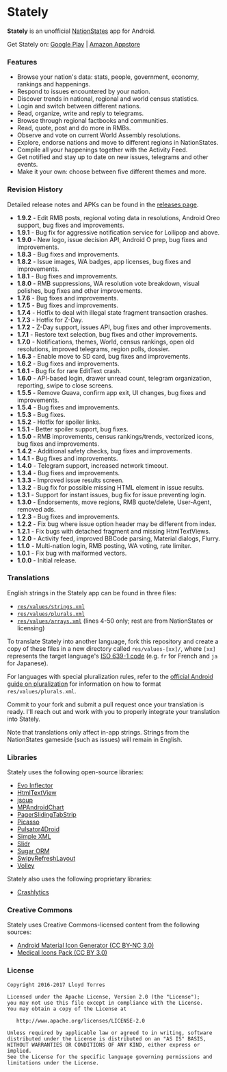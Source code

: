 Stately
=======

**Stately** is an unofficial [NationStates](http://www.nationstates.net/) app for Android.

Get Stately on: [Google Play](https://play.google.com/store/apps/details?id=com.lloydtorres.stately) | [Amazon Appstore](http://www.amazon.com/gp/product/B01E4R7T1C/ref=mas_pm_stately_for_nationstates)

### Features

* Browse your nation's data: stats, people, government, economy, rankings and happenings.
* Respond to issues encountered by your nation.
* Discover trends in national, regional and world census statistics.
* Login and switch between different nations.
* Read, organize, write and reply to telegrams.
* Browse through regional factbooks and communities.
* Read, quote, post and do more in RMBs.
* Observe and vote on current World Assembly resolutions.
* Explore, endorse nations and move to different regions in NationStates.
* Compile all your happenings together with the Activity Feed.
* Get notified and stay up to date on new issues, telegrams and other events.
* Make it your own: choose between five different themes and more.

### Revision History

Detailed release notes and APKs can be found in the [releases page](https://github.com/lloydtorres/stately/releases).

* **1.9.2** - Edit RMB posts, regional voting data in resolutions, Android Oreo support, bug fixes and improvements.
* **1.9.1** - Bug fix for aggressive notification service for Lollipop and above.
* **1.9.0** - New logo, issue decision API, Android O prep, bug fixes and improvements.
* **1.8.3** - Bug fixes and improvements.
* **1.8.2** - Issue images, WA badges, app licenses, bug fixes and improvements.
* **1.8.1** - Bug fixes and improvements.
* **1.8.0** - RMB suppressions, WA resolution vote breakdown, visual polishes, bug fixes and other improvements.
* **1.7.6** - Bug fixes and improvements.
* **1.7.5** - Bug fixes and improvements.
* **1.7.4** - Hotfix to deal with illegal state fragment transaction crashes.
* **1.7.3** - Hotfix for Z-Day.
* **1.7.2** - Z-Day support, issues API, bug fixes and other improvements.
* **1.7.1** - Restore text selection, bug fixes and other improvements.
* **1.7.0** - Notifications, themes, World, census rankings, open old resolutions, improved telegrams, region polls, dossier.
* **1.6.3** - Enable move to SD card, bug fixes and improvements.
* **1.6.2** - Bug fixes and improvements.
* **1.6.1** - Bug fix for rare EditText crash.
* **1.6.0** - API-based login, drawer unread count, telegram organization, reporting, swipe to close screens.
* **1.5.5** - Remove Guava, confirm app exit, UI changes, bug fixes and improvements.
* **1.5.4** - Bug fixes and improvements.
* **1.5.3** - Bug fixes.
* **1.5.2** - Hotfix for spoiler links.
* **1.5.1** - Better spoiler support, bug fixes.
* **1.5.0** - RMB improvements, census rankings/trends, vectorized icons, bug fixes and improvements.
* **1.4.2** - Additional safety checks, bug fixes and improvements.
* **1.4.1** - Bug fixes and improvements.
* **1.4.0** - Telegram support, increased network timeout.
* **1.3.4** - Bug fixes and improvements.
* **1.3.3** - Improved issue results screen.
* **1.3.2** - Bug fix for possible missing HTML element in issue results.
* **1.3.1** - Support for instant issues, bug fix for issue preventing login.
* **1.3.0** - Endorsements, move regions, RMB quote/delete, User-Agent, removed ads.
* **1.2.3** - Bug fixes and improvements.
* **1.2.2** - Fix bug where issue option header may be different from index.
* **1.2.1** - Fix bugs with detached fragment and missing HtmlTextViews.
* **1.2.0** - Activity feed, improved BBCode parsing, Material dialogs, Flurry.
* **1.1.0** - Multi-nation login, RMB posting, WA voting, rate limiter.
* **1.0.1** - Fix bug with malformed vectors.
* **1.0.0** - Initial release.

### Translations

English strings in the Stately app can be found in three files:

* [`res/values/strings.xml`](https://github.com/lloydtorres/stately/blob/master/Stately/app/src/main/res/values/strings.xml)
* [`res/values/plurals.xml`](https://github.com/lloydtorres/stately/blob/master/Stately/app/src/main/res/values/plurals.xml)
* [`res/values/arrays.xml`](https://github.com/lloydtorres/stately/blob/master/Stately/app/src/main/res/values/arrays.xml) (lines 4-50 only; rest are from NationStates or licensing)

To translate Stately into another language, fork this repository and create a copy of these files in a new directory called `res/values-[xx]/`, where `[xx]` represents the target language's [ISO 639-1 code](https://www.loc.gov/standards/iso639-2/php/code_list.php) (e.g. `fr` for French and `ja` for Japanese).

For languages with special pluralization rules, refer to the [official Android guide on pluralization](https://developer.android.com/guide/topics/resources/string-resource.html#Plurals) for information on how to format `res/values/plurals.xml`.

Commit to your fork and submit a pull request once your translation is ready. I'll reach out and work with you to properly integrate your translation into Stately.

Note that translations only affect in-app strings. Strings from the NationStates gameside (such as issues) will remain in English.

### Libraries

Stately uses the following open-source libraries:

* [Evo Inflector](https://github.com/atteo/evo-inflector)
* [HtmlTextView](https://github.com/SufficientlySecure/html-textview)
* [jsoup](http://jsoup.org/)
* [MPAndroidChart](https://github.com/PhilJay/MPAndroidChart)
* [PagerSlidingTabStrip](https://github.com/jpardogo/PagerSlidingTabStrip)
* [Picasso](https://github.com/square/picasso)
* [Pulsator4Droid](https://github.com/booncol/Pulsator4Droid)
* [Simple XML](http://simple.sourceforge.net/)
* [Slidr](https://github.com/r0adkll/Slidr)
* [Sugar ORM](https://github.com/satyan/sugar)
* [SwipyRefreshLayout](https://github.com/omadahealth/SwipyRefreshLayout)
* [Volley](http://developer.android.com/training/volley/index.html)

Stately also uses the following proprietary libraries:

* [Crashlytics](https://try.crashlytics.com/)

### Creative Commons

Stately uses Creative Commons-licensed content from the following sources:

* [Android Material Icon Generator (CC BY-NC 3.0)](https://android-material-icon-generator.bitdroid.de/)
* [Medical Icons Pack (CC BY 3.0)](http://www.flaticon.com/packs/medical-icons)

### License

```
Copyright 2016-2017 Lloyd Torres

Licensed under the Apache License, Version 2.0 (the "License");
you may not use this file except in compliance with the License.
You may obtain a copy of the License at

   http://www.apache.org/licenses/LICENSE-2.0

Unless required by applicable law or agreed to in writing, software
distributed under the License is distributed on an "AS IS" BASIS,
WITHOUT WARRANTIES OR CONDITIONS OF ANY KIND, either express or implied.
See the License for the specific language governing permissions and
limitations under the License.
```
